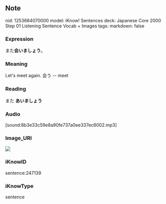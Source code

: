 ## Note
nid: 1253684070000
model: iKnow! Sentences
deck: Japanese Core 2000 Step 01 Listening Sentence Vocab + Images
tags: 
markdown: false

### Expression
<!DOCTYPE html>
<title></title>
また<b>会いましょう</b>。



### Meaning
Let's meet again.
会う -- meet

### Reading
<!DOCTYPE html>
<title></title>
また <b>あいましょう</b>



### Audio
[sound:8b3e33c59e8a90fe737a0ee337ec6002.mp3]

### Image_URI
<!DOCTYPE html>
<title></title>
<img src="7b9c1052f2692a9465f4a748eb7d53b5.jpg">



### iKnowID
sentence:247139

### iKnowType
sentence
